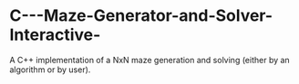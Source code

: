 # C---Maze-Generator-and-Solver-Interactive-
A C++ implementation of a NxN maze generation and solving (either by an algorithm or by user).
